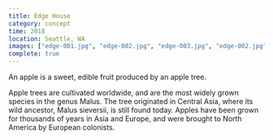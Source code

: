 ```yaml
---
title: Edge House
category: concept
time: 2018
location: Seattle, WA
images: ["edge-001.jpg", "edge-002.jpg", "edge-003.jpg", "edge-002.jpg", "edge-003.jpg"]
complete: true
---
```

An apple is a sweet, edible fruit produced by an apple tree.

Apple trees are cultivated worldwide, and are the most widely grown
species in the genus Malus. The tree originated in Central Asia, where
its wild ancestor, Malus sieversii, is still found today. Apples have
been grown for thousands of years in Asia and Europe, and were brought
to North America by European colonists.